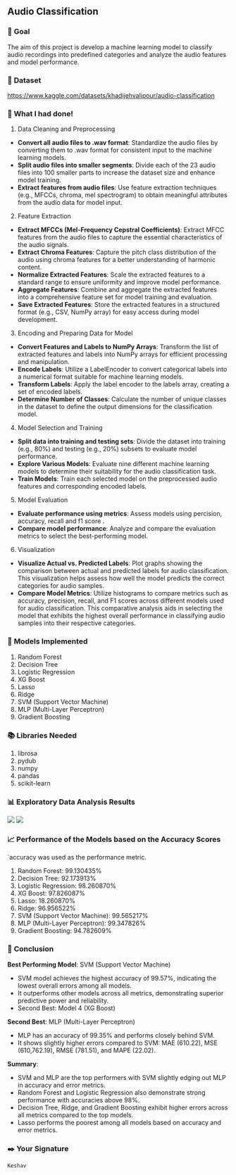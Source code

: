 ## **Audio Classification**

### 🎯 **Goal**

The aim of this project is develop a machine learning model to classify audio recordings into predefined categories and analyze the audio features and model performance.

### 🧵 **Dataset**

https://www.kaggle.com/datasets/khadijehvalipour/audio-classification

### 🧮 **What I had done!**

1. Data Cleaning and Preprocessing

- **Convert all audio files to .wav format**: Standardize the audio files by converting them to .wav format for consistent input to the machine learning models.
- **Split audio files into smaller segments**: Divide each of the 23 audio files into 100 smaller parts to increase the dataset size and enhance model training.
- **Extract features from audio files**: Use feature extraction techniques (e.g., MFCCs, chroma, mel spectrogram) to obtain meaningful attributes from the audio data for model input.

2. Feature Extraction

- **Extract MFCCs (Mel-Frequency Cepstral Coefficients)**: Extract MFCC features from the audio files to capture the essential characteristics of the audio signals.
- **Extract Chroma Features**: Capture the pitch class distribution of the audio using chroma features for a better understanding of harmonic content.
- **Normalize Extracted Features**: Scale the extracted features to a standard range to ensure uniformity and improve model performance.
- **Aggregate Features**: Combine and aggregate the extracted features into a comprehensive feature set for model training and evaluation.
- **Save Extracted Features**: Store the extracted features in a structured format (e.g., CSV, NumPy array) for easy access during model development.

3. Encoding and Preparing Data for Model

- **Convert Features and Labels to NumPy Arrays**: Transform the list of extracted features and labels into NumPy arrays for efficient processing and manipulation.
- **Encode Labels**: Utilize a LabelEncoder to convert categorical labels into a numerical format suitable for machine learning models.
- **Transform Labels**: Apply the label encoder to the labels array, creating a set of encoded labels.
- **Determine Number of Classes**: Calculate the number of unique classes in the dataset to define the output dimensions for the classification model.

4. Model Selection and Training

- **Split data into training and testing sets**: Divide the dataset into training (e.g., 80%) and testing (e.g., 20%) subsets to evaluate model performance.
- **Explore Various Models**: Evaluate nine different machine learning models to determine their suitability for the audio classification task.
- **Train Models**: Train each selected model on the preprocessed audio features and corresponding encoded labels.

5. Model Evaluation

- **Evaluate performance using metrics**: Assess models using percision, accuracy, recall and f1 score .
- **Compare model performance**: Analyze and compare the evaluation metrics to select the best-performing model.

6. Visualization

- **Visualize Actual vs. Predicted Labels**: Plot graphs showing the comparison between actual and predicted labels for audio classification. This visualization helps assess how well the model predicts the correct categories for audio samples.
- **Compare Model Metrics**: Utilize histograms to compare metrics such as accuracy, precision, recall, and F1 scores across different models used for audio classification. This comparative analysis aids in selecting the model that exhibits the highest overall performance in classifying audio samples into their respective categories.

### 🚀 **Models Implemented**

1. Random Forest
2. Decision Tree
3. Logistic Regression
4. XG Boost
5. Lasso
6. Ridge
7. SVM (Support Vector Machine)
8. MLP (Multi-Layer Perceptron)
9. Gradient Boosting

### 📚 **Libraries Needed**

1. librosa
2. pydub
3. numpy
4. pandas
5. scikit-learn

### 📊 **Exploratory Data Analysis Results**
<img src = "https://github.com/keshav1441/ML-Crate/blob/main/Audio%20Classification/Image/Accuracy.png"/>
<img src = "https://github.com/keshav1441/ML-Crate/blob/main/Audio%20Classification/Image/Performance%20Metrics.png"/>

### 📈 **Performance of the Models based on the Accuracy Scores**

`accuracy was used as the performance metric.

1. Random Forest: 99.130435%
2. Decision Tree: 92.173913%
3. Logistic Regression: 98.260870%
4. XG Boost: 97.826087%
5. Lasso: 18.260870%
6. Ridge: 96.956522%
7. SVM (Support Vector Machine): 99.565217%
8. MLP (Multi-Layer Perceptron): 99.347826%
9. Gradient Boosting: 94.782609%

### 📢 **Conclusion**

**Best Performing Model**: SVM (Support Vector Machine)

- SVM model achieves the highest accuracy of 99.57%, indicating the lowest overall errors among all models.
- It outperforms other models across all metrics, demonstrating superior predictive power and reliability.
- Second Best: Model 4 (XG Boost)

**Second Best**: MLP (Multi-Layer Perceptron)

- MLP has an accuracy of 99.35% and performs closely behind SVM.
- It shows slightly higher errors compared to SVM: MAE (610.22), MSE (610,762.19), RMSE (781.51), and MAPE (22.02).

**Summary**:

- SVM and MLP are the top performers with SVM slightly edging out MLP in accuracy and error metrics.
- Random Forest and Logistic Regression also demonstrate strong performance with accuracies above 98%.
- Decision Tree, Ridge, and Gradient Boosting exhibit higher errors across all metrics compared to the top models.
- Lasso performs the poorest among all models based on accuracy and error metrics.

### ✒️ **Your Signature**

`Keshav`
